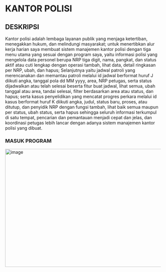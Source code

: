 # KANTOR POLISI

## DESKRIPSI
Kantor polisi adalah lembaga layanan publik yang menjaga ketertiban, menegakkan hukum, dan melindungi masyarakat; untuk menertibkan alur kerja harian saya membuat sistem manajemen kantor polisi dengan tiga menu utama yang sesuai dengan program saya, yaitu informasi polisi yang mengelola data personel berupa NRP tiga digit, nama, pangkat, dan status aktif atau cuti lengkap dengan operasi tambah, lihat data, detail ringkasan per NRP, ubah, dan hapus; Selanjutnya yaitu jadwal patroli yang merencanakan dan memantau patroli melalui id jadwal berformat huruf J diikuti angka, tanggal pola dd MM yyyy, area, NRP petugas, serta status dijadwalkan atau telah selesai beserta fitur buat jadwal, lihat semua, ubah tanggal atau area, tandai selesai, filter berdasarkan area atau status, dan hapus; serta kasus penyelidikan yang mencatat progres perkara melalui id kasus berformat huruf K diikuti angka, judul, status baru, proses, atau ditutup, dan penyidik NRP dengan fungsi tambah, lihat baik semua maupun per status, ubah status, serta hapus sehingga seluruh informasi terkumpul di satu tempat, pencarian dan pemantauan menjadi cepat dan jelas, dan koordinasi petugas lebih lancar dengan adanya sistem manajemen kantor polisi yang dibuat.



### MASUK PROGRAM
<img width="640" height="382" alt="image" src="https://github.com/user-attachments/assets/b36180b7-d4b5-46f3-a60b-341a554f4e03" />
